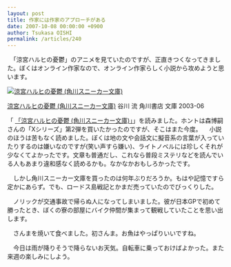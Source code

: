 ```yaml
---
layout: post
title: 作家には作家のアプローチがある
date: 2007-10-08 00:00:00 +0900
author: Tsukasa OISHI
permalink: /articles/240
---
```


　「涼宮ハルヒの憂鬱」のアニメを見ていたのですが、正直きつくなってきました。ぼくはオンライン作家なので、オンライン作家らしく小説から攻めようと思います。

 [![涼宮ハルヒの憂鬱 (角川スニーカー文庫)](https://images-na.ssl-images-amazon.com/images/I/51MEZAig6qL._SL160_.jpg "涼宮ハルヒの憂鬱 (角川スニーカー文庫)")](http://www.amazon.co.jp/%E6%B6%BC%E5%AE%AE%E3%83%8F%E3%83%AB%E3%83%92%E3%81%AE%E6%86%82%E9%AC%B1-%E8%A7%92%E5%B7%9D%E3%82%B9%E3%83%8B%E3%83%BC%E3%82%AB%E3%83%BC%E6%96%87%E5%BA%AB-%E8%B0%B7%E5%B7%9D-%E6%B5%81/dp/4044292019%3FSubscriptionId%3DAKIAIKJECTBTL3JTYTKA%26tag%3Dkaeruspoon-22%26linkCode%3Dxm2%26camp%3D2025%26creative%3D165953%26creativeASIN%3D4044292019)

 [涼宮ハルヒの憂鬱 (角川スニーカー文庫)](http://www.amazon.co.jp/%E6%B6%BC%E5%AE%AE%E3%83%8F%E3%83%AB%E3%83%92%E3%81%AE%E6%86%82%E9%AC%B1-%E8%A7%92%E5%B7%9D%E3%82%B9%E3%83%8B%E3%83%BC%E3%82%AB%E3%83%BC%E6%96%87%E5%BA%AB-%E8%B0%B7%E5%B7%9D-%E6%B5%81/dp/4044292019%3FSubscriptionId%3DAKIAIKJECTBTL3JTYTKA%26tag%3Dkaeruspoon-22%26linkCode%3Dxm2%26camp%3D2025%26creative%3D165953%26creativeASIN%3D4044292019)
谷川 流
角川書店
文庫
2003-06

「 [「涼宮ハルヒの憂鬱 (角川スニーカー文庫)」](http://www.amazon.co.jp/%E6%B6%BC%E5%AE%AE%E3%83%8F%E3%83%AB%E3%83%92%E3%81%AE%E6%86%82%E9%AC%B1-%E8%A7%92%E5%B7%9D%E3%82%B9%E3%83%8B%E3%83%BC%E3%82%AB%E3%83%BC%E6%96%87%E5%BA%AB-%E8%B0%B7%E5%B7%9D-%E6%B5%81/dp/4044292019%3FSubscriptionId%3DAKIAIKJECTBTL3JTYTKA%26tag%3Dkaeruspoon-22%26linkCode%3Dxm2%26camp%3D2025%26creative%3D165953%26creativeASIN%3D4044292019)」を読みました。ホントは森博嗣さんの「Xシリーズ」第2弾を買いたかったのですが、そこはまた今度。
　小説のほうは苦もなく読めました。ぼくは地の文や会話文に擬音系の言葉が入っていたりするのは嫌いなのですが(笑い声すら嫌い)、ライトノベルには珍しくそれが少なくてよかったです。文章も普通だし、これなら普段ミステリなどを読んでいる人もあまり違和感なく読めるかも。なかなかおもしろかったです。

　しかし角川スニーカー文庫を買ったのは何年ぶりだろうか。もはや記憶ですら定かにあらず。でも、ロードス島戦記とかまだ売っていたのでびっくりした。

　ノリックが交通事故で帰らぬ人になってしまいました。彼が日本GPで初めて勝ったとき、ぼくの寮の部屋にバイク仲間が集まって観戦していたことを思い出します。

　さんまを焼いて食べました。初さんま。お魚はやっぱりいいですね。

　今日は雨が降りそうで降らないお天気。自転車に乗っておけばよかった。また来週の楽しみにしよう。


